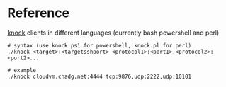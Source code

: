 # Reference
[knock](https://github.com/jvinet/knock) clients in different languages (currently bash powershell and perl)

```
# syntax (use knock.ps1 for powershell, knock.pl for perl)
./knock <target>:<targetsshport> <protocol1>:<port1>,<protocol2>:<port2>...

# example
./knock cloudvm.chadg.net:4444 tcp:9876,udp:2222,udp:10101
```
